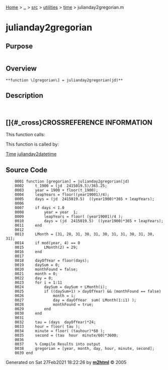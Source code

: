 [Home](../../../../../index.md) \> [..](#) \> [src](#) \> [utilities](#)
\> [time](index.md) \> julianday2gregorian.m



# julianday2gregorian

## Purpose 

``` 
```

## Overview 

``` 
**function \[gregorian\] = julianday2gregorian(jd)**
```

## Description 

```
 

```

## []{#_cross}CROSSREFERENCE INFORMATION 

This function calls:

This function is called by:

   [Time](Time.md)
   [julianday2datetime](julianday2datetime.md "function [matlab_datetime] = julianday2datetime(jd)")

## Source Code 

```
    0001 function [gregorian] = julianday2gregorian(jd)
    0002     t_1900 = (jd  2415019.5)/365.25;
    0003     year = 1900 + floor(t_1900);
    0004     leapYears = floor((year19001)/4);
    0005     days = (jd  2415019.5)  ((year1900)*365 + leapYears);
    0006 
    0007     if days < 1.0
    0008         year = year  1;
    0009         leapYears = floor( (year19001)/4 );
    0010         days = (jd  2415019.5)  ((year1900)*365 + leapYears);
    0011     end
    0012 
    0013     LMonth = [31, 28, 31, 30, 31, 30, 31, 31, 30, 31, 30, 31];
    0014     if mod(year, 4) == 0
    0015         LMonth(2) = 29;
    0016     end
    0017 
    0018     dayOfYear = floor(days);
    0019     daySum = 0;
    0020     monthFound = false;
    0021     month = 0;
    0022     day = 0;
    0023     for i = 1:11
    0024         daySum = daySum + LMonth(i);
    0025         if ((daySum+1) > dayOfYear) && (monthFound == false)
    0026             month = i;
    0027             day = dayOfYear  sum( LMonth(1:i1) );
    0028             monthFound = true;
    0029         end
    0030     end
    0031 
    0032     tau = (days  dayOfYear)*24;
    0033     hour = floor( tau );
    0034     minute = floor( (tauhour)*60 );
    0035     second = (tau  hour  minute/60)*3600;
    0036 
    0037     % Compile Results into output
    0038     gregorian = [year, month, day, hour, minute, second];
    0039 end
```



Generated on Sat 27Feb2021 18:22:26 by
**[m2html](http://www.artefact.tk/software/matlab/m2html/ "Matlab Documentation in HTML")**
© 2005